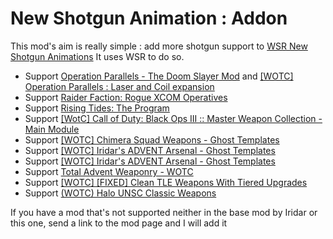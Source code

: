 # New Shotgun Animation : Addon

This mod's aim is really simple : add more shotgun support to [WSR New Shotgun Animations](https://steamcommunity.com/sharedfiles/filedetails/?id=1701209115)
It uses WSR to do so.

- Support [Operation Parallels - The Doom Slayer Mod](https://steamcommunity.com/sharedfiles/filedetails/?id=2064234140) and [[WOTC] Operation Parallels : Laser and Coil expansion](https://steamcommunity.com/sharedfiles/filedetails/?id=2869237069)
- Support [Raider Faction: Rogue XCOM Operatives](https://steamcommunity.com/sharedfiles/filedetails/?id=1434693497)
- Support [Rising Tides: The Program](https://steamcommunity.com/sharedfiles/filedetails/?id=1500499606)
- Support [[WotC] Call of Duty: Black Ops III :: Master Weapon Collection - Main Module](https://steamcommunity.com/sharedfiles/filedetails/?id=1616127036)
- Support [[WOTC] Chimera Squad Weapons - Ghost Templates](https://steamcommunity.com/sharedfiles/filedetails/?id=2556737873)
- Support [[WOTC] Iridar's ADVENT Arsenal - Ghost Templates](https://steamcommunity.com/sharedfiles/filedetails/?id=2438647615)
- Support [[WOTC] Iridar's ADVENT Arsenal - Ghost Templates](https://steamcommunity.com/sharedfiles/filedetails/?id=2438647615)
- Support [Total Advent Weaponry - WOTC](https://steamcommunity.com/sharedfiles/filedetails/?id=1136349656)
- Support [[WOTC] [FIXED] Clean TLE Weapons With Tiered Upgrades](https://steamcommunity.com/sharedfiles/filedetails/?id=1898540490)
- Support [(WOTC) Halo UNSC Classic Weapons](https://steamcommunity.com/sharedfiles/filedetails/?id=2939097329)


If you have a mod that's not supported neither in the base mod by Iridar or this one, send a link to the mod page and I will add it